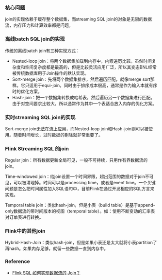 ### 核心问题

join的实现依赖于缓存整个数据集，而streaming SQL join的对象是无限的数据流，内存压力和计算效率都是问题。

### 离线batch SQL join的实现

传统的离线batch join有三种实现方式：

- Nested-loop join：将两个数据集加载到内存中，内嵌遍历比较。虽然时间复杂度和空间复杂度都是最高的，但是比较灵活应用广泛，所以其变态BNL经常被传统数据库用于Join操作的默认实现。
- Sort-merge join：先将两个数据集排序，然后遍历匹配，就像merge sort那样。它只适用于equi-join，同时由于排序成本很高，通常是作为输入本就有序时的优化方案。
- Hash-join：把一个数据集转换成哈希表，然后遍历另一个数据集进行匹配。由于对空间要求比较大，所以通常作为其中一个表适合放入内存的优化方案。

### 实时streaming SQL join的实现

Sort-merge join无法在流上应用，而Nested-loop join和Hash-join则可以被使用。随着时间增长，过时数据的剔除就非常重要了。

### Flink Streaming SQL 的join

Regular join：所有数据更新全局可见，一般不可持续，只用作有界数据流的join。

Time-windowed join：给join设置一个时间界限，超出范围的数据对于join不可见，可以被清理掉。时间可以是processing time，或者是event time。一个关键问题是怎么把时间属性加入SQL语句中，目前Flink在通过开发相应的SQL方言来实现。

Temporal table join：类似hash-join，但是小表（build table）是基于append-only数据流的带时间版本的视图（temporal table）。如：使用不断变动的汇率表对订单表进行转换。

### Flink中的其他join

Hybrid-Hash-Join：类似hash-join，但是如果小表还是太大就将小表partition了再hash。如果内存足够，就留一些数据一直到内存中。





### Reference

- [Flink SQL 如何实现数据流的 Join？](https://ververica.cn/developers/how-does-flink-sql-realize-data-flow-join/)

